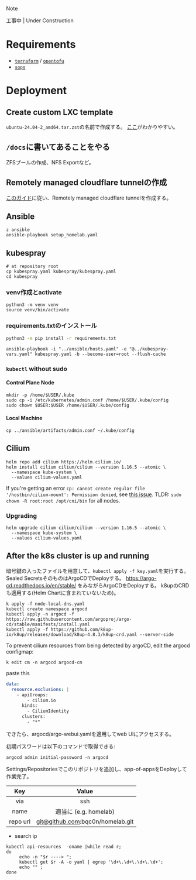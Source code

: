> [!NOTE]
> 工事中 | Under Construction

# Requirements

- [`terraform`](https://github.com/hashicorp/terraform) / [`opentofu`](https://github.com/opentofu/opentofu)
- [`sops`](https://github.com/getsops/sops)

# Deployment

## Create custom LXC template
`ubuntu-24.04-2_amd64.tar.zst`の名前で作成する。
[ここ](https://qiita.com/bashaway/items/f79cb6dde2ec4fdf3ae7)がわかりやすい。

## `/docs`に書いてあることをやる
ZFSプールの作成、NFS Exportなど。

## Remotely managed cloudflare tunnelの作成
[このガイド](https://developers.cloudflare.com/cloudflare-one/connections/connect-networks/get-started/create-remote-tunnel/)に従い、Remotely managed cloudflare tunnelを作成する。

## Ansible
```shell
z ansible
ansible-playbook setup_homelab.yaml
```

## kubespray

```shell
# at repository root
cp kubespray.yaml kubespray/kubespray.yaml
cd kubespray
```

### venv作成とactivate
```shell
python3 -m venv venv
source venv/bin/activate
```

### requirements.txtのインストール
```bash
python3 -m pip install -r requirements.txt
```

```shell
ansible-playbook -i "../ansible/hosts.yaml" -e "@../kubespray-vars.yaml" kubespray.yaml -b --become-user=root --flush-cache
```

### `kubectl` without sudo
#### Control Plane Node

```shell
mkdir -p /home/$USER/.kube
sudo cp -i /etc/kubernetes/admin.conf /home/$USER/.kube/config
sudo chown $USER:$USER /home/$USER/.kube/config
```

#### Local Machine

```shell
cp ../ansible/artifacts/admin.conf ~/.kube/config
```

## Cilium

```shell
helm repo add cilium https://helm.cilium.io/
helm install cilium cilium/cilium --version 1.16.5 --atomic \
  --namespace kube-system \
  --values cilium-values.yaml
```

If you're getting an error `cp: cannot create regular file '/hostbin/cilium-mount': Permission denied`,
see [this issue](https://github.com/cilium/cilium/issues/23838).
TLDR: `sudo chown -R root:root /opt/cni/bin` for all nodes.

### Upgrading
```shell
helm upgrade cilium cilium/cilium --version 1.16.5 --atomic \
  --namespace kube-system \
  --values cilium-values.yaml
```


## After the k8s cluster is up and running
暗号鍵の入ったファイルを用意して、`kubectl apply -f key.yaml`を実行する。
Sealed SecretsそのものはArgoCDでDeployする。
https://argo-cd.readthedocs.io/en/stable/ をみながらArgoCDをDeployする。
k8upのCRDも適用する(Helm Chartに含まれていないため)。

```shell
k apply -f node-local-dns.yaml
kubectl create namespace argocd
kubectl apply -n argocd -f https://raw.githubusercontent.com/argoproj/argo-cd/stable/manifests/install.yaml
kubectl apply -f https://github.com/k8up-io/k8up/releases/download/k8up-4.8.3/k8up-crd.yaml --server-side
```

To prevent cilium resources from being detected by argoCD, edit the argocd configmap:
```shell
k edit cm -n argocd argocd-cm
```
paste this
```yaml
data:
  resource.exclusions: |
    - apiGroups:
        - cilium.io
      kinds:
        - CiliumIdentity
      clusters:
        - "*"
```

できたら、argocd/argo-webui.yamlを適用してweb UIにアクセスする。

初期パスワードは以下のコマンドで取得できる:
```shell
argocd admin initial-password -n argocd
```
Settings/Repositoriesでこのリポジトリを追加し、app-of-appsをDeployして作業完了。

| Key | Value |
|:---:|:-----:|
| via | ssh |
| name | 適当に (e.g. homelab) |
| repo url | git@github.com:bqc0n/homelab.git |

- search ip
```shell
kubectl api-resources  -oname |while read r;
do 
     echo -n "$r ----> ";
     kubectl get $r -A -o yaml | egrep '\d+\.\d+\.\d+\.\d+';
     echo "" ;
done
```
 